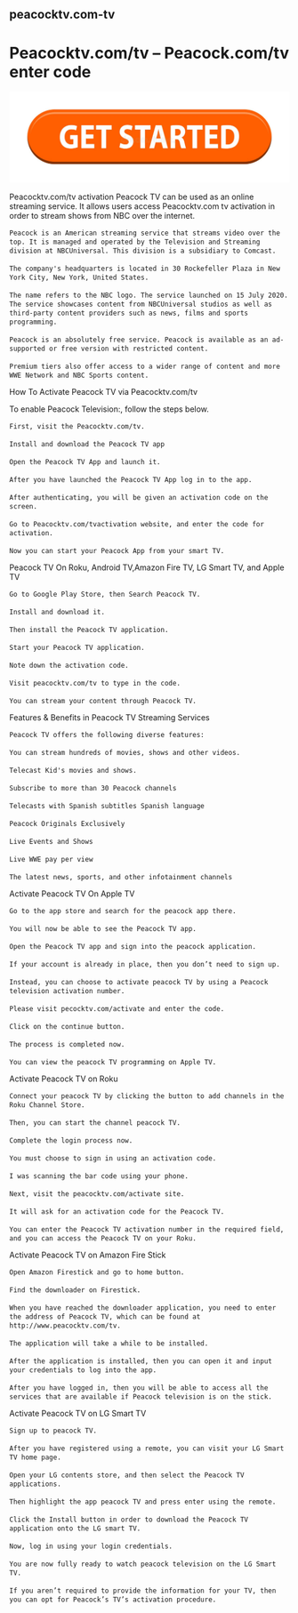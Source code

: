 ## peacocktv.com-tv
# Peacocktv.com/tv – Peacock.com/tv enter code
[![Peacocktv.com/tv](get-started-199847725.jpg)](https://www.peacocktvcom-tv.com/)

Peacocktv.com/tv activation Peacock TV can be used as an online streaming service. It allows users access Peacocktv.com tv activation in order to stream shows from NBC over the internet.

    Peacock is an American streaming service that streams video over the top. It is managed and operated by the Television and Streaming division at NBCUniversal. This division is a subsidiary to Comcast.

    The company's headquarters is located in 30 Rockefeller Plaza in New York City, New York, United States.

    The name refers to the NBC logo. The service launched on 15 July 2020. The service showcases content from NBCUniversal studios as well as third-party content providers such as news, films and sports programming.

    Peacock is an absolutely free service. Peacock is available as an ad-supported or free version with restricted content.

    Premium tiers also offer access to a wider range of content and more WWE Network and NBC Sports content.

How To Activate Peacock TV via Peacocktv.com/tv

To enable Peacock Television:, follow the steps below.

    First, visit the Peacocktv.com/tv.

    Install and download the Peacock TV app

    Open the Peacock TV App and launch it.

    After you have launched the Peacock TV App log in to the app.

    After authenticating, you will be given an activation code on the screen.

    Go to Peacocktv.com/tvactivation website, and enter the code for activation.

    Now you can start your Peacock App from your smart TV.

Peacock TV On Roku, Android TV,Amazon Fire TV, LG Smart TV, and Apple TV 

    Go to Google Play Store, then Search Peacock TV.

    Install and download it.

    Then install the Peacock TV application.

    Start your Peacock TV application.

    Note down the activation code.

    Visit peacocktv.com/tv to type in the code.

    You can stream your content through Peacock TV.

 Features & Benefits in Peacock TV Streaming Services

    Peacock TV offers the following diverse features:

    You can stream hundreds of movies, shows and other videos.

    Telecast Kid's movies and shows.

    Subscribe to more than 30 Peacock channels

    Telecasts with Spanish subtitles Spanish language

    Peacock Originals Exclusively

    Live Events and Shows

    Live WWE pay per view

    The latest news, sports, and other infotainment channels

Activate Peacock TV On Apple TV

    Go to the app store and search for the peacock app there.

    You will now be able to see the Peacock TV app.

    Open the Peacock TV app and sign into the peacock application.

    If your account is already in place, then you don’t need to sign up.

    Instead, you can choose to activate peacock TV by using a Peacock television activation number.

    Please visit pecocktv.com/activate and enter the code.

    Click on the continue button.

    The process is completed now.

    You can view the peacock TV programming on Apple TV.

Activate Peacock TV on Roku

    Connect your peacock TV by clicking the button to add channels in the Roku Channel Store.

    Then, you can start the channel peacock TV.

    Complete the login process now.

    You must choose to sign in using an activation code.

    I was scanning the bar code using your phone.

    Next, visit the peacocktv.com/activate site.

    It will ask for an activation code for the Peacock TV.

    You can enter the Peacock TV activation number in the required field, and you can access the Peacock TV on your Roku.

Activate Peacock TV on Amazon Fire Stick

    Open Amazon Firestick and go to home button.

    Find the downloader on Firestick.

    When you have reached the downloader application, you need to enter the address of Peacock TV, which can be found at http://www.peacocktv.com/tv.

    The application will take a while to be installed.

    After the application is installed, then you can open it and input your credentials to log into the app.

    After you have logged in, then you will be able to access all the services that are available if Peacock television is on the stick.

Activate Peacock TV on LG Smart TV

    Sign up to peacock TV.

    After you have registered using a remote, you can visit your LG Smart TV home page.

    Open your LG contents store, and then select the Peacock TV applications.

    Then highlight the app peacock TV and press enter using the remote.

    Click the Install button in order to download the Peacock TV application onto the LG smart TV.

    Now, log in using your login credentials.

    You are now fully ready to watch peacock television on the LG Smart TV.

    If you aren’t required to provide the information for your TV, then you can opt for Peacock’s TV’s activation procedure.

